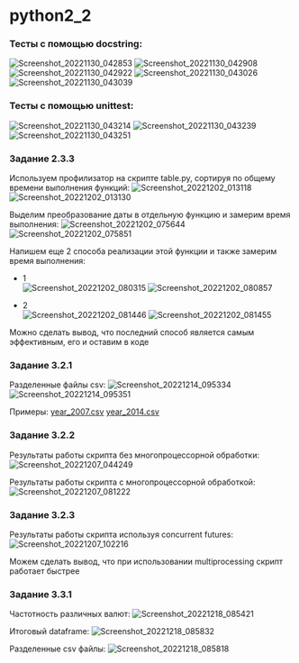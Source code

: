 # python2_2

### Тесты с помощью docstring:
![Screenshot_20221130_042853](https://user-images.githubusercontent.com/51710201/204785008-02b672a3-7e9b-4170-abc5-39c299e875b3.png)
![Screenshot_20221130_042908](https://user-images.githubusercontent.com/51710201/204785015-ea99fe04-1da3-4350-b278-94fc58274c16.png)
![Screenshot_20221130_042922](https://user-images.githubusercontent.com/51710201/204785028-b51bc20a-823b-4a3e-97d4-6e6eec209064.png)
![Screenshot_20221130_043026](https://user-images.githubusercontent.com/51710201/204785040-131a8c1f-8baa-48c4-bfaa-f0ca92c36b0c.png)
![Screenshot_20221130_043039](https://user-images.githubusercontent.com/51710201/204785048-4fa2fd70-8c44-4541-bafc-c4711f5c3bf7.png)

### Тесты с помощью unittest:
![Screenshot_20221130_043214](https://user-images.githubusercontent.com/51710201/204785462-f2653ce6-56a7-4c46-8e89-352f4661ff83.png)
![Screenshot_20221130_043239](https://user-images.githubusercontent.com/51710201/204785470-34b85425-1d3d-489b-b791-aaa8478b6764.png)
![Screenshot_20221130_043251](https://user-images.githubusercontent.com/51710201/204785481-91cedb1e-bd56-4a81-9ead-8dfa2caedc24.png)


### Задание 2.3.3

Используем профилизатор на скрипте table.py, сортируя по общему времени выполнения функций:
![Screenshot_20221202_013118](https://user-images.githubusercontent.com/51710201/205325739-8709b4a1-fbc5-47a1-b4b9-3e5d4c783991.png)
![Screenshot_20221202_013130](https://user-images.githubusercontent.com/51710201/205325759-c1abaa13-ef4b-4248-8e65-b8b653b829ec.png)


Выделим преобразование даты в отдельную функцию и замерим время выполнения:
![Screenshot_20221202_075644](https://user-images.githubusercontent.com/51710201/205325814-f2c9a887-3dc5-4dd3-9857-0b41c34d449d.png)
![Screenshot_20221202_075851](https://user-images.githubusercontent.com/51710201/205325836-f407418a-e6ac-4b57-9484-ab41212f01a6.png)


Напишем еще 2 способа реализации этой функции и также замерим время выполнения:
- 1  
![Screenshot_20221202_080315](https://user-images.githubusercontent.com/51710201/205325878-2fc70ff5-f492-4d66-b3b0-b8e8d27ecaa6.png)
![Screenshot_20221202_080857](https://user-images.githubusercontent.com/51710201/205325885-52d63632-b652-4a15-b8e9-a7bc6c5407ca.png)

- 2   
![Screenshot_20221202_081446](https://user-images.githubusercontent.com/51710201/205325927-9dc49efe-a247-494a-80b7-09acc7ea94aa.png)
![Screenshot_20221202_081455](https://user-images.githubusercontent.com/51710201/205325951-3054d307-9678-4855-9ad6-790b185dba9d.png)

Можно сделать вывод, что последний способ является самым эффективным, его и оставим в коде

### Задание 3.2.1

Разделенные файлы csv:
![Screenshot_20221214_095334](https://user-images.githubusercontent.com/51710201/207509041-9f0d51a7-d588-4226-b884-3a30fdb61039.png)
![Screenshot_20221214_095351](https://user-images.githubusercontent.com/51710201/207509045-9f18aefd-2f09-4792-8ee3-689f5342962c.png)

Примеры:
[year_2007.csv](https://github.com/jurmaev/python2_2/files/10224387/year_2007.csv)
[year_2014.csv](https://github.com/jurmaev/python2_2/files/10224390/year_2014.csv)


### Задание 3.2.2

Результаты работы скрипта без многопроцессорной обработки:  
![Screenshot_20221207_044249](https://user-images.githubusercontent.com/51710201/206217220-a2a36138-f189-4185-be5f-220ce85b9d84.png)

Результаты работы скрипта с многопроцессорной обработкой:
![Screenshot_20221207_081222](https://user-images.githubusercontent.com/51710201/206217252-b25f8f70-588d-4c0d-a011-42e9645cc82c.png)


### Задание 3.2.3

Результаты работы скрипта используя concurrent futures: 
![Screenshot_20221207_102216](https://user-images.githubusercontent.com/51710201/206247933-fbf3ca93-bc35-4e39-a930-efc5d569df31.png)

Можем сделать вывод, что при использовании multiprocessing скрипт работает быстрее


### Задание 3.3.1

Частотность различных валют:
![Screenshot_20221218_085421](https://user-images.githubusercontent.com/51710201/208307708-f57ec61a-2067-480a-bd87-68d841616ddf.png)

Итоговый dataframe:
![Screenshot_20221218_085832](https://user-images.githubusercontent.com/51710201/208307712-55c95da8-4115-497e-9865-dc8a5e742db4.png)

Разделенные csv файлы:
![Screenshot_20221218_085818](https://user-images.githubusercontent.com/51710201/208307715-aba1f1bd-3830-4e60-a23b-82ead97ae6a9.png)

